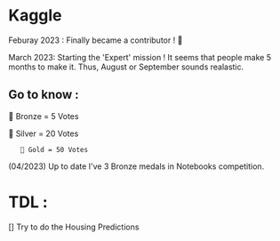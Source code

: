 # Kaggle

Feburay 2023 : Finally became a contributor ! 🎉

March 2023: Starting the 'Expert' mission ! 
It seems that people make 5 months to make it. Thus, August or September sounds realastic. 


## Go to know : 
🥉 Bronze = 5 Votes

   🥈 Silver = 20 Votes
   
       🥇 Gold = 50 Votes 
       
       

(04/2023) Up to date I've 3 Bronze medals in Notebooks competition. 


# TDL : 

[] Try to do the Housing Predictions
